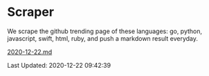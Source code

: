 # Scraper

We scrape the github trending page of these languages: go, python, javascript, swift, html, ruby, and push a markdown result everyday.

[2020-12-22.md](https://github.com/henson/Scraper/blob/master/2020-12-22.md)

Last Updated: 2020-12-22 09:42:39